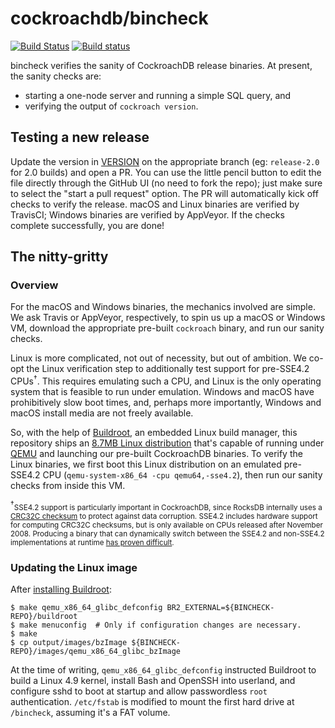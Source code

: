 # cockroachdb/bincheck

[![Build Status](https://travis-ci.org/benesch/bincheck.svg?branch=master)](https://travis-ci.org/benesch/bincheck)
[![Build status](https://ci.appveyor.com/api/projects/status/6u82wqnbjdrsvggu?svg=true)](https://ci.appveyor.com/project/benesch/bincheck)

bincheck verifies the sanity of CockroachDB release binaries. At present, the
sanity checks are:

  * starting a one-node server and running a simple SQL query, and
  * verifying the output of `cockroach version`.

## Testing a new release

Update the version in [VERSION] on the appropriate branch (eg: `release-2.0` for 2.0 builds) and open a PR.
You can use the little pencil button to edit the file directly through the GitHub UI (no need to
fork the repo); just make sure to select the "start a pull request" option.
The PR will automatically kick off checks to verify the release. macOS and Linux binaries are verified by
TravisCI; Windows binaries are verified by AppVeyor. If the checks complete successfully, you are done!

## The nitty-gritty

### Overview

For the macOS and Windows binaries, the mechanics involved are simple. We ask
Travis or AppVeyor, respectively, to spin us up a macOS or Windows VM, download
the appropriate pre-built `cockroach` binary, and run our sanity checks.

Linux is more complicated, not out of necessity, but out of ambition. We co-opt
the Linux verification step to additionally test support for pre-SSE4.2
CPUs<sup>†</sup>. This requires emulating such a CPU, and Linux is the only
operating system that is feasible to run under emulation. Windows and macOS have
prohibitively slow boot times, and, perhaps more importantly, Windows and macOS
install media are not freely available.

So, with the help of [Buildroot], an embedded Linux build manager, this
repository ships an [8.7MB Linux distribution][linux-image] that's capable of
running under [QEMU] and launching our pre-built CockroachDB binaries. To verify
the Linux binaries, we first boot this Linux distribution on an emulated
pre-SSE4.2 CPU (`qemu-system-x86_64 -cpu qemu64,-sse4.2`), then run our sanity
checks from inside this VM.

<sup>†</sup><small>SSE4.2 support is particularly important in CockroachDB,
since RocksDB internally uses a [CRC32C checksum][crc32c] to protect against
data corruption. SSE4.2 includes hardware support for computing CRC32C
checksums, but is only available on CPUs released after November 2008. Producing
a binary that can dynamically switch between the SSE4.2 and non-SSE4.2
implementations at runtime [has proven difficult][issue-15589].
</small>

### Updating the Linux image

After [installing Buildroot][buildroot-install]:

```shell
$ make qemu_x86_64_glibc_defconfig BR2_EXTERNAL=${BINCHECK-REPO}/buildroot
$ make menuconfig  # Only if configuration changes are necessary.
$ make
$ cp output/images/bzImage ${BINCHECK-REPO}/images/qemu_x86_64_glibc_bzImage
```

At the time of writing, `qemu_x86_64_glibc_defconfig` instructed Buildroot to
build a Linux 4.9 kernel, install Bash and OpenSSH into userland, and configure
sshd to boot at startup and allow passwordless `root` authentication.
`/etc/fstab` is modified to mount the first hard drive at `/bincheck`, assuming
it's a FAT volume.

[buildroot-install]: https://buildroot.org/download.html
[issue-15589]: https://github.com/cockroachdb/cockroach/issues/15589
[linux-image]: ./images/qemu_x86_64_glibc_bzImage
[Buildroot]: https://buildroot.org
[CRC32C]: http://www.evanjones.ca/crc32c.html
[QEMU]: http://qemu.org
[VERSION]: ./VERSION
